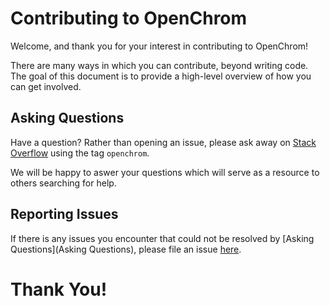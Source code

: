 
# Contributing to OpenChrom

Welcome, and thank you for your interest in contributing to OpenChrom!

There are many ways in which you can contribute, beyond writing code. The goal of this document is to provide a high-level overview of how you can get involved.

## Asking Questions

Have a question? Rather than opening an issue, please ask away on [Stack Overflow](https://stackoverflow.com/questions/tagged/openchrom) using the tag `openchrom`.

We will be happy to aswer your questions which will serve as a resource to others searching for help.

## Reporting Issues

If there is any issues you encounter that could not be resolved by [Asking Questions](Asking Questions), please file an issue [here](https://github.com/OpenChrom/openchrom/issues).

# Thank You!
